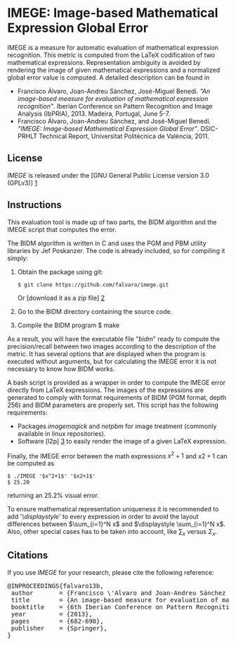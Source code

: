 IMEGE: Image-based Mathematical Expression Global Error
=======================================================
IMEGE is a measure for automatic evaluation of mathematical expression
recognition. This metric is computed from the LaTeX codification of
two mathematical expressions. Representation ambiguity is avoided by
rendering the image of given mathematical expressions and a normalized
global error value is computed. A detailed description can be found in

- Francisco Álvaro, Joan-Andreu Sánchez, José-Miguel Benedí. *"An
  image-based measure for evaluation of mathematical expression
  recognition"*. Iberian Conference on Pattern Recognition and Image
  Analysis (IbPRIA), 2013. Madeira, Portugal, June 5-7.
- Francisco Álvaro, Joan-Andreu Sánchez, and José-Miguel
  Benedí. *"IMEGE: Image-based Mathematical Expression Global
  Error"*. DSIC-PRHLT Technical Report, Universitat Politècnica de
  València, 2011.

License
-------
*IMEGE* is released under the [GNU General Public License version 3.0 (GPLv3)] [1]


Instructions
------------
This evaluation tool is made up of two parts, the BIDM algorithm and the IMEGE
script that computes the error.

The BIDM algorithm is written in C and uses the PGM and PBM utility libraries
by Jef Poskanzer. The code is already included, so for compiling it simply:

 1. Obtain the package using git:

        $ git clone https://github.com/falvaro/imege.git

    Or [download it as a zip file] [2]

 2. Go to the BIDM directory containing the source code.

 3. Compile the BIDM program
        $ make

As a result, you will have the executable file "*bidm*" ready to compute
the precision/recall between two images according to the description of the metric.
It has several options that are displayed when the program is executed without
arguments, but for calculating the IMEGE error it is not necessary to know how
BIDM works.

A bash script is provided as a wrapper in order to compute the
IMEGE error directly from LaTeX expressions. The images of the
expressions are generated to comply with format requirements of BIDM
(PGM format, depth 256) and BIDM parameters are properly set. This script
has the following requirements:

 - Packages *imagemagick* and *netpbm* for image treatment (commonly
   available in linux repositories).
 - Software [l2p] [3] to easily render the image of a given LaTeX expression.

Finally, the IMEGE error between the math expressions $x^2+1$ and $x2+1$
can be computed as

    $ ./IMEGE '$x^2+1$' '$x2+1$'
    $ 25.20

returning an 25.2% visual error.

To ensure mathematical representation uniqueness it is recommended to
add '*\displaystyle*' to every expression in order to avoid the layout
differences between $\sum_{i=1}^N x$ and $\displaystyle \sum_{i=1}^N x$.
Also, other special cases has to be taken into account, like $\sum_x$
versus $\Sigma_x$.


Citations
---------
If you use *IMEGE* for your research, please cite the following
reference:

<pre>
@INPROCEEDINGS{falvaro13b,
 author       = {Francisco \'Alvaro and Joan-Andreu Sánchez and José-Miguel Benedí},
 title        = {An image-based measure for evaluation of mathematical expression recognition},
 booktitle    = {6th Iberian Conference on Pattern Recognition and Image Analysis (IbPRIA), LNCS 7887},
 year         = {2013},
 pages        = {682-690},
 publisher    = {Springer},
}
</pre>



[1]: http://www.gnu.org/licenses/gpl-3.0.html
[2]: https://github.com/falvaro/imege/archive/master.zip
[3]: http://redsymbol.net/software/l2p
